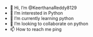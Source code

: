 - 👋 Hi, I’m @KeerthanaReddy8129
- 👀 I’m interested in Python
- 🌱 I’m currently learning python 
- 💞️ I’m looking to collaborate on python
- 📫 How to reach me ping

<!---
KeerthanaReddy8129/KeerthanaReddy8129 is a ✨ special ✨ repository because its `README.md` (this file) appears on your GitHub profile.
You can click the Preview link to take a look at your changes.
--->
